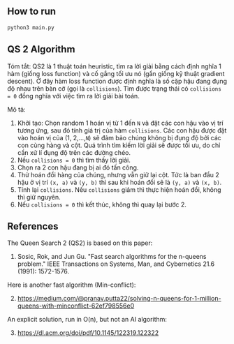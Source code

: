 ## How to run

```sh
python3 main.py
```

## QS 2 Algorithm

Tóm tắt: QS2 là 1 thuật toán heuristic, tìm ra lời giải bằng cách định nghĩa 1 hàm (giống loss function) và cố gắng tối ưu nó (gần giống kỹ thuật gradient descent). Ở đây hàm loss function được định nghĩa là số cặp hậu đang đụng độ nhau trên bàn cờ (gọi là `collisions`). Tìm được trạng thái có `collisions = 0` đồng nghĩa với việc tìm ra lời giải bài toán.

Mô tả:

1. Khởi tạo: Chọn random 1 hoán vị từ 1 đến `N` và đặt các con hậu vào vị trí tương ứng, sau đó tính giá trị của hàm `collisions`. Các con hậu được đặt vào hoán vị của (1, 2,...,`N`) sẽ đảm bảo chúng không bị đụng độ bởi các con cùng hàng và cột. Quá trình tìm kiếm lời giải sẽ được tối ưu, do chỉ cần xử lí đụng độ trên các đường chéo.
2. Nếu `collisions = 0` thì tìm thấy lời giải.
3. Chọn ra 2 con hậu đang bị ai đó tấn công.
4. Thử hoán đổi hàng của chúng, nhưng vẫn giữ lại cột. Tức là ban đầu 2 hậu ở vị trí `(x, a)` và `(y, b)` thì sau khi hoán đổi sẽ là `(y, a)` và `(x, b)`.
5. Tính lại `collisions`. Nếu `collisions` giảm thì thực hiện hoán đổi, không thì giữ nguyên. 
6. Nếu `collisions = 0` thì kết thúc, không thì quay lại bước 2. 

## References
The Queen Search 2 (QS2) is based on this paper:

1. Sosic, Rok, and Jun Gu. "Fast search algorithms for the n-queens problem." IEEE Transactions on Systems, Man, and Cybernetics 21.6 (1991): 1572-1576.

Here is another fast algorithm (Min-conflict): 

2. https://medium.com/@pranav.putta22/solving-n-queens-for-1-million-queens-with-minconflict-62ef798556e0

An explicit solution, run in O(n), but not an AI algorithm:

3. https://dl.acm.org/doi/pdf/10.1145/122319.122322